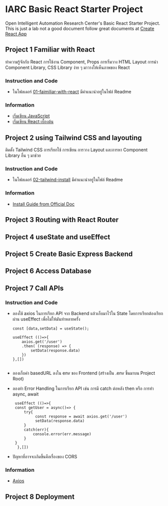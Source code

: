 # IARC Basic React Starter Project

Open Intelligent Automation Research Center's Basic React Starter Project. This is just a lab not a good document follow great documents at [Create React App](https://create-react-app.dev)

## Project 1 Familiar with React

ทำความรู้จักกับ React การใช้งาน Component, Props การเริ่มวาง HTML Layout การนำ Component Library, CSS Library ง่าย ๆ มาวางให้เห็นภาพของ React

### Instruction and Code

- ในโฟลเดอร์ [01-faimiliar-with-react](01-familar-with-react) มีคำแนะนำอยู่ในไฟล์ Readme

### Information

- [เริ่มเขียน JavaScript](https://github.com/IARC-Programing/mystarter-react/wiki/JavaScript-General-Guildline)
- [เริ่มเขียน React เบื้องต้น](https://github.com/IARC-Programing/mystarter-react/wiki/Basic-React-JS-General-Guideline)

## Project 2 using Tailwind CSS and layouting

ติดตั้ง Tailwind CSS การเรียกใช้ การเขียน การวาง Layout และการหา Component Library อื่น ๆ มาช่วย

### Instruction and Code

- ในโฟลเดอร์ [02-tailwind-install](02-tailwind-install) มีคำแนะนำอยู่ในไฟล์ Readme

### Information

- [Install Guide from Official Doc](https://tailwindcss.com/docs/guides/create-react-app)

## Project 3 Routing with React Router

## Project 4 useState and useEffect

## Project 5 Create Basic Express Backend

## Project 6 Access Database

## Project 7 Call APIs

### Instruction and Code

- ลองใช้ axios ในการเรียก API จาก Backend แล้วเก็บมาไว้ใน State โดยการเรียกต้องเรียกผ่าน useEffect เพื่อไม่ให้มันทำหลายครั้ง

  ```
  const [data,setData] = useState();

  useEffect (()=>{
      axios.get('/user')
      .then( (response) => {
          setData(response.data)
      })
  },[])


  ```

- ลองเก็บค่า basedURL ลงใน env ของ Frontend (สร้างเป็น .env ขึ้นมาบน Project Root)
- ลองทำ Error Handling ในการเรียก API เช่น การมี catch ต่อหลัง then หรือ การทำ async, await

  ```
   useEffect (()=>{
   const getUser = async()=> {
       try{
            const response = await axios.get('/user')
            setData(response.data)
       }
       catch(err){
           console.error(err.message)
       }
   }
    },[])

  ```

- ปัญหาที่อาจจะเกิดขึ้นคือเรื่องของ CORS

### Information

- [Axios](https://github.com/axios/axios)

## Project 8 Deployment
